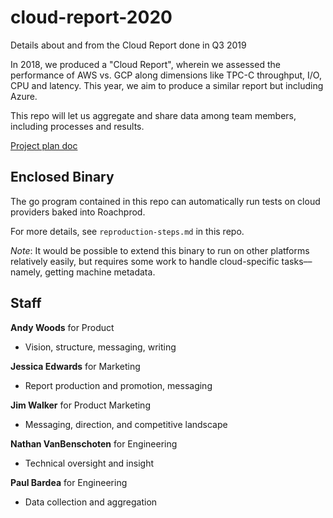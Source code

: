 # cloud-report-2020

Details about and from the Cloud Report done in Q3 2019

In 2018, we produced a "Cloud Report", wherein we assessed the performance of AWS vs. GCP along dimensions like TPC-C throughput, I/O, CPU and latency. This year, we aim to produce a similar report but including Azure.

This repo will let us aggregate and share data among team members, including processes and results. 

[Project plan doc](https://docs.google.com/document/d/195l-Opbq_Pd3hHqRM5ynUa4FOtyGJqCriUYfqji38VI/edit)

## Enclosed Binary

The go program contained in this repo can automatically run tests on cloud providers baked into Roachprod.

For more details, see `reproduction-steps.md` in this repo.

_Note_: It would be possible to extend this binary to run on other platforms relatively easily, but requires some work to handle cloud-specific tasks––namely, getting machine metadata.


## Staff

**Andy Woods** for Product
- Vision, structure, messaging, writing

**Jessica Edwards** for Marketing
- Report production and promotion, messaging

**Jim Walker** for Product Marketing
- Messaging, direction, and competitive landscape

**Nathan VanBenschoten** for Engineering
- Technical oversight and insight

**Paul Bardea** for Engineering
- Data collection and aggregation
